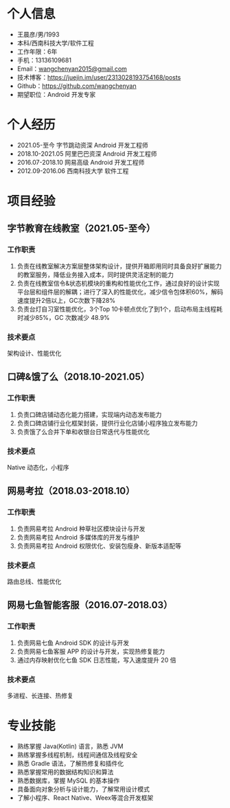 # 个人信息

- 王晨彦/男/1993
- 本科/西南科技大学/软件工程
- 工作年限：6年
- 手机：13136109681
- Email：wangchenyan2015@gmail.com
- 技术博客：https://juejin.im/user/2313028193754168/posts
- Github：https://github.com/wangchenyan
- 期望职位：Android 开发专家

# 个人经历

- 2021.05-至今 字节跳动资深 Android 开发工程师
- 2018.10-2021.05 阿里巴巴资深 Android 开发工程师
- 2016.07-2018.10 网易高级 Android 开发工程师
- 2012.09-2016.06 西南科技大学 软件工程

# 项目经验

## 字节教育在线教室（2021.05-至今）

### 工作职责

1. 负责在线教室解决方案层整体架构设计，提供开箱即用同时具备良好扩展能力的教室服务，降低业务接入成本，同时提供灵活定制的能力
2. 负责在线教室信令&状态机模块的重构和性能优化工作，通过良好的设计实现平台层和组件层的解耦；进行了深入的性能优化，减少信令包体积60%，解码速度提升2倍以上，GC次数下降28%
3. 负责台灯自习室性能优化，3个Top 10卡顿点优化了到1个，启动布局主线程耗时减少85%，GC 次数减少 48.9%

### 技术要点

架构设计、性能优化

## 口碑&饿了么（2018.10-2021.05）

### 工作职责

1. 负责口碑店铺动态化能力搭建，实现端内动态发布能力
2. 负责口碑店铺行业化框架封装，提供行业化店铺小程序独立发布能力
3. 负责饿了么合并下单和收银台日常迭代与性能优化

### 技术要点

Native 动态化，小程序

## 网易考拉（2018.03-2018.10）

### 工作职责

1. 负责网易考拉 Android 种草社区模块设计与开发
2. 负责网易考拉 Android 多媒体库的开发与维护
3. 负责网易考拉 Android 权限优化、安装包瘦身、新版本适配等

### 技术要点

路由总线、性能优化

## 网易七鱼智能客服（2016.07-2018.03）

### 工作职责

1. 负责网易七鱼 Android SDK 的设计与开发
2. 负责网易七鱼客服 APP 的设计与开发，实现热修复能力
3. 通过内存映射优化七鱼 SDK 日志性能，写入速度提升 20 倍

### 技术要点

多进程、长连接、热修复

# 专业技能

* 熟练掌握 Java(Kotlin) 语言，熟悉 JVM
* 熟练掌握多线程机制，线程间通信及线程安全
* 熟悉 Gradle 语法，了解热修复和插件化
* 熟悉掌握常用的数据结构知识和算法
* 熟悉数据库，掌握 MySQL 的基本操作
* 具备面向对象分析与设计能力，了解常用设计模式
* 了解小程序、React Native、Weex等混合开发框架
